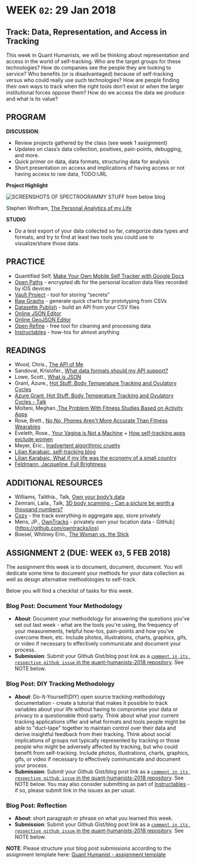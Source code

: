 # WEEK `02`: 29 Jan 2018
##  Track: Data, Representation, and Access in Tracking

This week in Quant Humanists, we will be thinking about representation and access in the world of self-tracking. Who are the target groups for these technologies? How do companies see the people they are looking to service? Who benefits (or is disadvantaged) because of self-tracking versus who could really use such technologies? How are people finding their own ways to track when the right tools don’t exist or when the larger institutional forces oppose them? How do we access the data we produce and what is its value?

## PROGRAM

**DISCUSSION**:

- Review projects gathered by the class (see week 1 assignment)
- Updates on class’s data collection, positives, pain-points, debugging, and more. 
- Quick primer on data, data formats, structuring data for analysis
- Short presentation on access and implications of having access or not having access to raw data, TODO:URL

**Project Highlight**

![SCREENSHOTS OF SPECTROGRAMMY STUFF from below blog](http://blog.stephenwolfram.com/data/uploads/2012/03/filesystem-diurnal-plot.png)

Stephen Wolfram, [The Personal Analytics of my Life](http://blog.stephenwolfram.com/2012/03/the-personal-analytics-of-my-life/)

**STUDIO**
- Do a test export of your data collected so far, categorize data types and formats, and try to find at least two tools you could use to visualize/share those data.
## PRACTICE
- Quantified Self, [Make Your Own Mobile Self Tracker with Google Docs](http://quantifiedself.com/2009/05/diy-mobile-self-tracker/)
- [Open Paths](https://openpaths.cc/) - encrypted db for the personal location data files recorded by iOS devices
- [Vault Project](https://www.vaultproject.io/) - tool for storing “secrets”
- [Raw Graphs](http://rawgraphs.io/) - generate quick charts for prototyping from CSVs
- [Datasette Publish](https://simonwillison.net/2018/Jan/17/datasette-publish/) - build an API from your CSV files
- [Online JSON Editor](http://jsoneditoronline.org/)
- [Online GeoJSON Editor](http://geojson.io/)
- [Open Refine](http://openrefine.org/) - free tool for cleaning and processing data
- [Instructables](https://www.instructables.com/) - how-tos for almost anything

## READINGS
- Wood, Chris., [The API of Me](https://nordicapis.com/the-api-of-me/)
- Sandoval, Kristofer., [What data formats should my API support?](https://nordicapis.com/what-data-formats-should-my-api-support/)
- Lowe, Scott., [What is JSON](https://blog.scottlowe.org/2013/11/08/a-non-programmers-introduction-to-json/)
- Grant, Azure., [Hot Stuff: Body Temperature Tracking and Ovulatory Cycles](http://quantifiedself.com/2017/04/hot-stuff-body-temperature-tracking-ovulatory-cycles/) 
- [Azure Grant, Hot Stuff: Body Temperature Tracking and Ovulatory Cycles - Talk](https://vimeo.com/groups/quantifiedself/videos/223696336)
- Molteni, Meghan.,[The Problem With Fitness Studies Based on Activity Apps](https://www.wired.com/story/the-problem-with-fitness-studies-based-on-activity-apps/)
- Rose, Brett., [No,No, Phones Aren't More Accurate Than Fitness Wearables](https://www.wired.com/2015/03/fitness-tracking-test/)
- Eveleth, Rose., [Your Vagina is Not a Machine](http://www.refinery29.com/kgoal-loop-kegels-trackers) + [How self-tracking apps exclude women](https://www.theatlantic.com/technology/archive/2014/12/how-self-tracking-apps-exclude-women/383673/)
- Meyer, Eric., [Inadvertent algorithmic cruelty](https://meyerweb.com/eric/thoughts/2014/12/24/inadvertent-algorithmic-cruelty/)
- [Lilian Karabaic, self-tracking blog](http://anomalily.net/)
- [Lilian Karabaic, What if my life was the economy of a small country](https://vimeo.com/groups/quantifiedself/videos/227181779)
- [Feldmann, Jacqueline, Full Brightness](https://thenewinquiry.com/full-brightness/) 

## ADDITIONAL RESOURCES
- Williams, Talithia., Talk, [Own your body’s data](https://www.ted.com/talks/talithia_williams_own_your_body_s_data)
- Zemrani, Laila., Talk, [3D body scanning - Can a picture be worth a thousand numbers?](https://vimeo.com/226861328)
- [Cozy](https://cozy.io/en/) - the track everything in aggregate app, store privately
- Mens, JP., [OwnTracks](http://owntracks.org/) - privately own your location data - GitHub](https://github.com/owntracks/ios)
- Boesel, Whitney Erin., [The Woman vs. the Stick](https://thesocietypages.org/cyborgology/2012/09/20/the-woman-vs-the-stick-mindfulness-at-quantified-self-2012/)

## ASSIGNMENT 2 (DUE: WEEK `03`, 5 FEB 2018)

The assignment this week is to document, document, document. You will dedicate some time to document your methods for your data collection as well as design alternative methodologies to self-track. 
 
Below you will find a checklist of tasks for this week.

### Blog Post: Document Your Methodology
- **About**:  Document your methodology for answering the questions you've set out last week - what are the tools you're using, the frequency of your measurements, helpful how-tos, pain-points and how you've overcome them, etc. Include photos, illustrations, charts, graphics, gifs, or video if necessary to effectively communicate and document your process.
- **Submission**: Submit your Github Gist/blog post link as a [`comment in its respective github issue` in the quant-humanists-2018 repository](https://github.com/joeyklee/quant-humanists-2018/issues). See NOTE below.

### Blog Post: DIY Tracking Methodology
- **About**: Do-It-Yourself(DIY) open source tracking methodology documentation - create a tutorial that makes it possible to track variables about your life without having to compromise your data or privacy to a questionable third-party. Think about what your current tracking applications offer and what formats and tools people might be able to "duct-tape" together to maintain control over their data and derive insightful feedback from their tracking.  Think about social implications of groups not typically represented by tracking or those people who might be adversely affected by tracking, but who could benefit from self-tracking. Include photos, illustrations, charts, graphics, gifs, or video if necessary to effectively communicate and document your process.
- **Submission**: Submit your Github Gist/blog post link as a [`comment in its respective github issue` in the quant-humanists-2018 repository](https://github.com/joeyklee/quant-humanists-2018/issues). See NOTE below. You may also consider submitting as part of [Instructables](https://www.instructables.com/) - if so, please submit link in the issues as per usual.

### Blog Post: Reflection
- **About**: short paragraph or phrase on what you learned this week.
- **Submission**: Submit your Github Gist/blog post link as a [`comment in its respective github issue` in the quant-humanists-2018 repository](https://github.com/joeyklee/quant-humanists-2018/issues). See NOTE below.

**NOTE**: Please structure your blog post submissions according to the assignment template here: [Quant Humanist - assignment template](https://github.com/joeyklee/quant-humanists-2018/blob/master/_templates/assignment-submission-template.md)  


